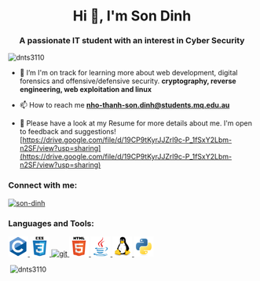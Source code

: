 <h1 align="center">Hi 👋, I'm Son Dinh</h1>
<h3 align="center">A passionate IT student with an interest in Cyber Security</h3>

<p align="left"> <img src="https://komarev.com/ghpvc/?username=dnts3110&label=Profile%20views&color=48b40e&style=flat-square" alt="dnts3110" /> </p>

- 🌱 I’m I'm on track for learning more about web development, digital forensics and offensive/defensive security. **cryptography, reverse engineering, web exploitation and linux**

- 📫 How to reach me **nho-thanh-son.dinh@students.mq.edu.au**

- 📄 Please have a look at my Resume for more details about me. I'm open to feedback and suggestions! [https://drive.google.com/file/d/19CP9tKyrJJZrl9c-P_1fSxY2Lbm-n2SF/view?usp=sharing](https://drive.google.com/file/d/19CP9tKyrJJZrl9c-P_1fSxY2Lbm-n2SF/view?usp=sharing)

<h3 align="left">Connect with me:</h3>
<p align="left">
<a href="https://linkedin.com/in/son-dinh" target="blank"><img align="center" src="https://raw.githubusercontent.com/rahuldkjain/github-profile-readme-generator/master/src/images/icons/Social/linked-in-alt.svg" alt="son-dinh" height="30" width="40" /></a>
</p>

<h3 align="left">Languages and Tools:</h3>
<p align="left"> <a href="https://www.cprogramming.com/" target="_blank" rel="noreferrer"> <img src="https://raw.githubusercontent.com/devicons/devicon/master/icons/c/c-original.svg" alt="c" width="40" height="40"/> </a> <a href="https://www.w3schools.com/css/" target="_blank" rel="noreferrer"> <img src="https://raw.githubusercontent.com/devicons/devicon/master/icons/css3/css3-original-wordmark.svg" alt="css3" width="40" height="40"/> </a> <a href="https://git-scm.com/" target="_blank" rel="noreferrer"> <img src="https://www.vectorlogo.zone/logos/git-scm/git-scm-icon.svg" alt="git" width="40" height="40"/> </a> <a href="https://www.w3.org/html/" target="_blank" rel="noreferrer"> <img src="https://raw.githubusercontent.com/devicons/devicon/master/icons/html5/html5-original-wordmark.svg" alt="html5" width="40" height="40"/> </a> <a href="https://www.java.com" target="_blank" rel="noreferrer"> <img src="https://raw.githubusercontent.com/devicons/devicon/master/icons/java/java-original.svg" alt="java" width="40" height="40"/> </a> <a href="https://www.linux.org/" target="_blank" rel="noreferrer"> <img src="https://raw.githubusercontent.com/devicons/devicon/master/icons/linux/linux-original.svg" alt="linux" width="40" height="40"/> </a> <a href="https://www.python.org" target="_blank" rel="noreferrer"> <img src="https://raw.githubusercontent.com/devicons/devicon/master/icons/python/python-original.svg" alt="python" width="40" height="40"/> </a> </p>

<p>&nbsp;<img align="center" src="https://github-readme-stats.vercel.app/api?username=dnts3110&show_icons=true&theme=dark&title_color=e60505&text_color=1648df&bg_color=1fc140&locale=en" alt="dnts3110" /></p>
